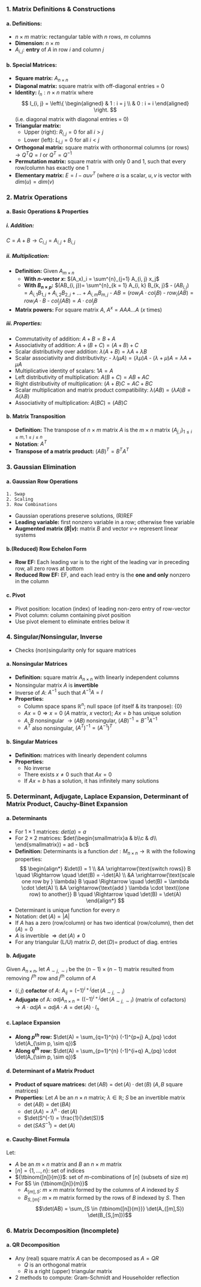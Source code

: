 
### 1. Matrix Definitions & Constructions
#### a. Definitions: 
- $n \times m$ matrix: rectangular table with $n$ rows, $m$ columns
- **Dimension:** $n \times m$
- $A_{i, j}$: **entry** of $A$ in row $i$ and column $j$
#### b. Special Matrices: 
- **Square matrix:** $A_{n \times n}$
- **Diagonal matrix:** square matrix with off-diagonal entries = 0
- **Identity:** $I_n: n \times n$ matrix where 
$$
I_{i, j} = \left\{
\begin{aligned}
  & 1 : i = j \\
  & 0 : i = i
\end{aligned}
\right.
$$
  (i.e. diagonal matrix with diagonal entries = 0)
- **Triangular matrix:**
    - Upper (right): $R_{i, j} = 0$ for all $i > j$
    - Lower (left): $L_{i, j} = 0$ for all $i < j$
- **Orthogonal matrix:** square matrix with orthonormal columns (or rows) $\rightarrow Q^TQ = I$ or $Q^T = Q^{-1}$
- **Permutation matrix:** square matrix with only $0$ and $1$, such that every row/column has exactly one $1$
- **Elementary matrix:** $E = I - \alpha u v^T$
  (where $\alpha$ is a scalar, $u, v$ is vector with $dim(u) = dim(v)$
### 2. Matrix Operations
#### a. Basic Operations & Properties
##### i. Addition: 
$C = A + B \to C_{i, j} = A_{i, j} + B_{i, j}$
##### ii. Multiplication: 
- **Definition:** Given $A_{m \times n}$
	- **With $n$-vector $x$:** $(A_x)_i = \sum^{n}_{j=1} A_{i, j} x_j$
	- **With $B_{n \times p}$:**  $(AB_{i, j})= \sum^{n}_{k = 1} A_{i, k} B_{k, j}$
			- $(AB_{i, j}) = A_{i, 1}B_{1, j} + A_{i, 2}B_{2, j} + ... + A_{i, m}B_{m, j}$
			- $AB = (row_iA \cdot col_j B)$
			- $row_i(AB) = row_iA \cdot B$
			- $col_j (AB) = A \cdot col_jB$
- **Matrix powers:** For square matrix $A$, $A^x = AAA...A$ ($x$ times)
##### iii. Properties:
- Commutativity of addition: $A + B = B + A$
- Associativity of addition: $A + (B + C) = (A + B) + C$
- Scalar distributivity over addition: $\lambda (A + B) = \lambda A + \lambda B$
- Scalar associativity and distributivity: 
	  - $\lambda (\mu A) = (\lambda \mu) A$
	  - $(\lambda + \mu) A = \lambda A + \mu A$
- Multiplicative identity of scalars: $1A = A$
- Left distributivity of multiplication: $A(B + C) = AB + AC$
- Right distributivity of multiplication: $(A + B)C = AC + BC$
- Scalar multiplication and matrix product compatibility: $\lambda (AB) = (\lambda A)B = A(\lambda B)$
- Associativity of multiplication: $A(BC) = (AB)C$
#### b. Matrix Transposition
- **Definition:** The transpose of $n \times m$ matrix $A$ is the $m \times n$ matrix $(A_{j, i})_{1 \le i \le m, 1 \le j \le n}$
- **Notation**: $A^T$
- **Transpose of a matrix product:** $(AB)^T = B^T A^T$
### 3. Gaussian Elimination
#### a. Gaussian Row Operations
	1. Swap
	2. Scaling
	3. Row Combinations
- Gaussian operations preserve solutions, (R)REF
- **Leading variable:** first nonzero variable in a row; otherwise free variable
- **Augmented matrix $(B | v)$:** matrix $B$ and vector $v \to$ represent linear systems
#### b.(Reduced) Row Echelon Form
- **Row EF:** Each leading var is to the right of the leading var in preceding row, all zero rows at bottom
- **Reduced Row EF:** EF, and each lead entry is the **one and only** nonzero in the column
#### c. Pivot
- Pivot position: location (index) of leading non-zero entry of row-vector
- Pivot column: column containing pivot position
- Use pivot element to eliminate entries below it
### 4. Singular/Nonsingular, Inverse
- Checks (non)singularity only for square matrices
#### a. Nonsingular Matrices
- **Definition:** square matrix $A_{n\times n}$ with linearly independent columns
- Nonsingular matrix $A$ is **invertible**
- Inverse of $A$: $A^{-1}$ such that $A^{-1}A = I$
- **Properties:**
    - Column space spans $\mathbb{R}^n$; null space (of itself & its tranpose): $\{0\}$
    - $Ax = 0 \Rightarrow x = 0$ ($A$ matrix, $x$ vector); $Ax = b$ has unique solution
    - $A, B$ nonsingular $\to (AB)$ nonsingular, $(AB)^{-1} = B^{-1}A^{-1}$
    - $A^T$ also nonsingular, $(A^T)^{-1} = (A^{-1})^T$
#### b. Singular Matrices
- **Definition:** matrices with linearly dependent columns
- **Properties:**
    - No inverse
    - There exists $x \neq 0$ such that $Ax = 0$
    - If $Ax = b$ has a solution, it has infinitely many solutions
### 5. Determinant, Adjugate, Laplace Expansion, Determinant of Matrix Product, Cauchy-Binet Expansion
#### a. Determinants
- For $1 \times 1$ matrices: $det(a) = a$
- For $2 \times 2$ matrices: $det(\begin{smallmatrix}a & b\\c & d\\ \end{smallmatrix}) = ad - bc$
- **Definition:** Determinants is a function $det: M_{n \times n} \rightarrow \mathbb{R}$ with the following properties:
$$ 
\begin{align*}
&\det(I) = 1 \\
&A \xrightarrow{\text{switch rows}} B \quad \Rightarrow \quad \det(B) = -\det(A) \\
&A \xrightarrow{\text{scale one row by } \lambda} B \quad \Rightarrow \quad \det(B) = \lambda \cdot \det(A) \\
&A \xrightarrow{\text{add } \lambda \cdot \text{(one row) to another}} B \quad \Rightarrow \quad \det(B) = \det(A)
\end{align*}
$$
- Determinant is unique function for every $n$
- Notation: $\det(A) = |A|$
- If $A$ has a zero (row/column) or has two identical (row/column), then $\det(A) = 0$
- $A$ is invertible $\Rightarrow \det(A) \neq 0$
- For any triangular (L/U) matrix $D$, $\det(D) =$ product of diag. entries
#### b. Adjugate
Given $A_{n \times n}$, let $A_{ \sim j, \sim i}$ be the $(n - 1) \times (n - 1)$ matrix resulted from removing $i^{th}$ row and $j^{th}$ column of $A$
- $(i, j)$ **cofactor** of $A$: $A_{ij} = (-1)^{i + j} \det(A_{\sim j, \sim i})$
- **Adjugate** of A: $adj A_{n \times n} = ((-1)^{i + j}\det(A_{\sim j, \sim i})$ (matrix of cofactors) $\rightarrow A \cdot adj A = adj A \cdot A = \det(A) \cdot I_n$
#### c. Laplace Expansion
- **Along $p^{th}$ row:** $\det(A) = \sum_{q=1}^{n} (-1)^{p+j} A_{pq} \cdot \det(A_{\sim p, \sim q})$
- **Along $q^{th}$ row:** $\det(A) = \sum_{p=1}^{n} (-1)^{i+q} A_{pq} \cdot \det(A_{\sim p, \sim q})$

#### d. Determinant of a Matrix Product
- **Product of square matrices:** $\det(AB) = \det(A) \cdot \det(B)$ ($A, B$ square matrices)
- **Properties:** Let $A$ be an $n \times n$ matrix; $\lambda \in \mathbb{R}$; $S$ be an invertible matrix
	- $\det(AB) = \det(BA)$
    - $\det(\lambda A) = \lambda^n \cdot \det(A)$
    - $\det(S^{-1} = \frac{1}{\det(S)}$
    - $\det(SAS^{-1}) = \det(A)$
#### e. Cauchy-Binet Formula
Let:
- $A$ be an $m \times n$ matrix and $B$ an $n \times m$ matrix
- $[n] = \{1, \dots, n\}$: set of indices
- ${\tbinom{[n]}{m}}$: set of $m$-combinations of $[n]$ (subsets of size $m$)
- For $S \in {\tbinom{[n]}{m}}$
    - $A_{[m],S}$: $m \times m$ matrix formed by the columns of $A$ indexed by $S$
    - $B_{S,[m]}$: $m \times m$ matrix formed by the rows of $B$ indexed by $S$.
Then
$$\det(AB) = \sum_{S \in {\tbinom{[n]}{m}}} \det(A_{[m],S}) \det(B_{S,[m]})$$
### 6. Matrix Decomposition (Incomplete)

#### a. QR Decomposition
- Any (real) square matrix $A$ can be decomposed as $A = QR$
    - $Q$ is an orthogonal matrix
    - $R$ is a right (upper) triangular matrix
- 2 methods to compute: Gram-Schmidt and Householder reflection
